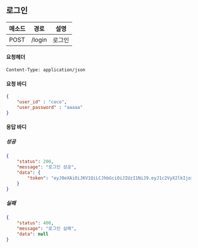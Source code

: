 
## 로그인



| 메소드 | 경로   | 설명   |
| ------ | ------ | ------ |
| POST   | /login | 로그인 |

#### 요청헤더

```
Content-Type: application/json
```

#### 요청 바디

```json
{
	"user_id" : "coco",
	"user_password" : "aaaaa"
}
```

#### 응답 바디

##### 성공

```json
{
    "status": 200,
    "message": "로그인 성공",
    "data": {
        "token": "eyJ0eXAiOiJKV1QiLCJhbGciOiJIUzI1NiJ9.eyJ1c2VyX2lkIjoiY29jbyIsImlzcyI6IkRvSVRTT1BUIn0.Rplge4ISuuCrFzrddjOl55TCeRQ2QUD9yuwSMmOZ5X0"
    }
}
```

##### 실패

```json
{
    "status": 400,
    "message": "로그인 실패",
    "data": null
}
```
